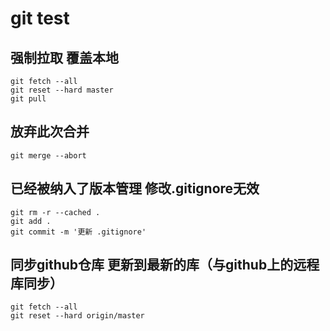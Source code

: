 # git test

## 强制拉取 覆盖本地

```git
git fetch --all
git reset --hard master
git pull
```

## 放弃此次合并

```git
git merge --abort
```

## 已经被纳入了版本管理 修改.gitignore无效

```git
git rm -r --cached .
git add .
git commit -m '更新 .gitignore'
```

## 同步github仓库 更新到最新的库（与github上的远程库同步）

```git
git fetch --all
git reset --hard origin/master
```
